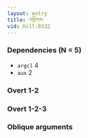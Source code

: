 ```yaml
---
layout: entry
title: འགྲོགས་
vid: Hill:0332
---
```

### Dependencies (N = 5)
* `argcl` 4
* `aux` 2


### Overt 1-2


### Overt 1-2-3


### Oblique arguments
